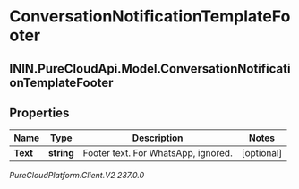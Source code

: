 # ConversationNotificationTemplateFooter

## ININ.PureCloudApi.Model.ConversationNotificationTemplateFooter

## Properties

|Name | Type | Description | Notes|
|------------ | ------------- | ------------- | -------------|
| **Text** | **string** | Footer text. For WhatsApp, ignored. | [optional] |



_PureCloudPlatform.Client.V2 237.0.0_
